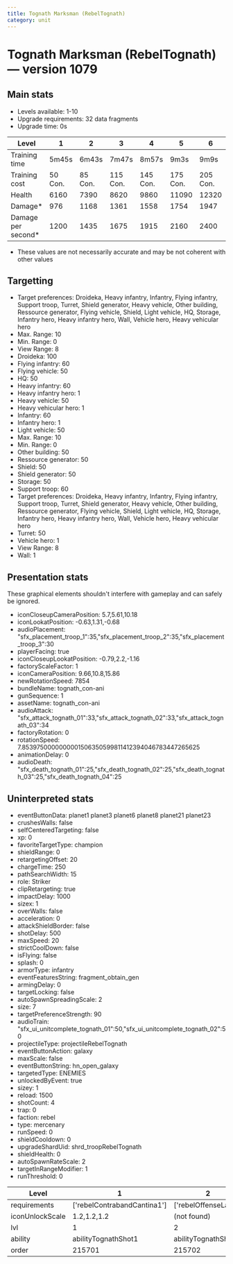 ```yaml
---
title: Tognath Marksman (RebelTognath)
category: unit
---
```


# Tognath Marksman (RebelTognath) — version 1079

## Main stats

  * Levels available: 1-10
  * Upgrade requirements: 32 data fragments
  * Upgrade time: 0s

|Level             |1      |2      |3       |4       |5       |6       |7       |8       |9       |10      |
|------------------|-------|-------|--------|--------|--------|--------|--------|--------|--------|--------|
|Training time     |5m45s  |6m43s  |7m47s   |8m57s   |9m3s    |9m9s    |9m15s   |9m21s   |9m27s   |9m33s   |
|Training cost     |50 Con.|85 Con.|115 Con.|145 Con.|175 Con.|205 Con.|235 Con.|265 Con.|295 Con.|325 Con.|
|Health            |6160   |7390   |8620    |9860    |11090   |12320   |13550   |14780   |16020   |18480   |
|Damage*           |976    |1168   |1361    |1558    |1754    |1947    |2144    |2336    |2529    |2918    |
|Damage per second*|1200   |1435   |1675    |1915    |2160    |2400    |2640    |2875    |3115    |3590    |

* These values are not necessarily accurate and may be not coherent with other values

## Targetting

  * Target preferences: Droideka, Heavy infantry, Infantry, Flying infantry, Support troop, Turret, Shield generator, Heavy vehicle, Other building, Ressource generator, Flying vehicle, Shield, Light vehicle, HQ, Storage, Infantry hero, Heavy infantry hero, Wall, Vehicle hero, Heavy vehicular hero
  * Max. Range: 10
  * Min. Range: 0
  * View Range: 8
  * Droideka: 100
  * Flying infantry: 60
  * Flying vehicle: 50
  * HQ: 50
  * Heavy infantry: 60
  * Heavy infantry hero: 1
  * Heavy vehicle: 50
  * Heavy vehicular hero: 1
  * Infantry: 60
  * Infantry hero: 1
  * Light vehicle: 50
  * Max. Range: 10
  * Min. Range: 0
  * Other building: 50
  * Ressource generator: 50
  * Shield: 50
  * Shield generator: 50
  * Storage: 50
  * Support troop: 60
  * Target preferences: Droideka, Heavy infantry, Infantry, Flying infantry, Support troop, Turret, Shield generator, Heavy vehicle, Other building, Ressource generator, Flying vehicle, Shield, Light vehicle, HQ, Storage, Infantry hero, Heavy infantry hero, Wall, Vehicle hero, Heavy vehicular hero
  * Turret: 50
  * Vehicle hero: 1
  * View Range: 8
  * Wall: 1

## Presentation stats

These graphical elements shouldn't interfere with gameplay and can safely be ignored.

  * iconCloseupCameraPosition: 5.7,5.61,10.18
  * iconLookatPosition: -0.63,1.31,-0.68
  * audioPlacement: "sfx_placement_troop_1":35,"sfx_placement_troop_2":35,"sfx_placement_troop_3":30
  * playerFacing: true
  * iconCloseupLookatPosition: -0.79,2.2,-1.16
  * factoryScaleFactor: 1
  * iconCameraPosition: 9.66,10.8,15.86
  * newRotationSpeed: 7854
  * bundleName: tognath_con-ani
  * gunSequence: 1
  * assetName: tognath_con-ani
  * audioAttack: "sfx_attack_tognath_01":33,"sfx_attack_tognath_02":33,"sfx_attack_tognath_03":34
  * factoryRotation: 0
  * rotationSpeed: 7.8539750000000001506350599811412394046783447265625
  * animationDelay: 0
  * audioDeath: "sfx_death_tognath_01":25,"sfx_death_tognath_02":25,"sfx_death_tognath_03":25,"sfx_death_tognath_04":25

## Uninterpreted stats

  * eventButtonData: planet1 planet3 planet6 planet8 planet21 planet23
  * crushesWalls: false
  * selfCenteredTargeting: false
  * xp: 0
  * favoriteTargetType: champion
  * shieldRange: 0
  * retargetingOffset: 20
  * chargeTime: 250
  * pathSearchWidth: 15
  * role: Striker
  * clipRetargeting: true
  * impactDelay: 1000
  * sizex: 1
  * overWalls: false
  * acceleration: 0
  * attackShieldBorder: false
  * shotDelay: 500
  * maxSpeed: 20
  * strictCoolDown: false
  * isFlying: false
  * splash: 0
  * armorType: infantry
  * eventFeaturesString: fragment_obtain_gen
  * armingDelay: 0
  * targetLocking: false
  * autoSpawnSpreadingScale: 2
  * size: 7
  * targetPreferenceStrength: 90
  * audioTrain: "sfx_ui_unitcomplete_tognath_01":50,"sfx_ui_unitcomplete_tognath_02":50
  * projectileType: projectileRebelTognath
  * eventButtonAction: galaxy
  * maxScale: false
  * eventButtonString: hn_open_galaxy
  * targetedType: ENEMIES
  * unlockedByEvent: true
  * sizey: 1
  * reload: 1500
  * shotCount: 4
  * trap: 0
  * faction: rebel
  * type: mercenary
  * runSpeed: 0
  * shieldCooldown: 0
  * upgradeShardUid: shrd_troopRebelTognath
  * shieldHealth: 0
  * autoSpawnRateScale: 2
  * targetInRangeModifier: 1
  * runThreshold: 0

|Level          |1                          |2                   |3                   |4                   |5                   |6                   |7                   |8                   |9                   |10                   |
|---------------|---------------------------|--------------------|--------------------|--------------------|--------------------|--------------------|--------------------|--------------------|--------------------|---------------------|
|requirements   |['rebelContrabandCantina1']|['rebelOffenseLab2']|['rebelOffenseLab3']|['rebelOffenseLab4']|['rebelOffenseLab5']|['rebelOffenseLab6']|['rebelOffenseLab7']|['rebelOffenseLab8']|['rebelOffenseLab9']|['rebelOffenseLab10']|
|iconUnlockScale|1.2,1.2,1.2                |(not found)         |(not found)         |(not found)         |(not found)         |(not found)         |(not found)         |(not found)         |(not found)         |(not found)          |
|lvl            |1                          |2                   |3                   |4                   |5                   |6                   |7                   |8                   |9                   |10                   |
|ability        |abilityTognathShot1        |abilityTognathShot2 |abilityTognathShot3 |abilityTognathShot4 |abilityTognathShot5 |abilityTognathShot6 |abilityTognathShot7 |abilityTognathShot8 |abilityTognathShot9 |abilityTognathShot10 |
|order          |215701                     |215702              |215703              |215704              |215705              |215706              |215707              |215708              |215709              |215710               |

